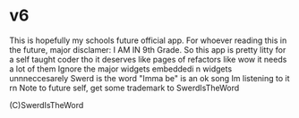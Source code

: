 # v6

This is hopefully my schools future official app. For whoever reading this in the future, major disclamer: I AM IN 9th Grade. 
So this app is pretty litty for a self taught coder tho it deserves like pages of refactors like wow it needs a lot of them
Ignore the major widgets embeddedi n widgets unnneccesarely
Swerd is the word
"Imma be" is an ok song Im listening to it rn
Note to future self, get some trademark to SwerdIsTheWord


(C)SwerdIsTheWord
